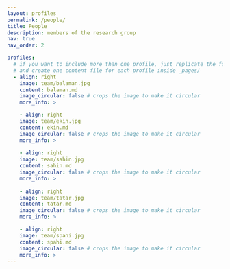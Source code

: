 ```yaml
---
layout: profiles
permalink: /people/
title: People
description: members of the research group
nav: true
nav_order: 2

profiles:
  # if you want to include more than one profile, just replicate the following block
  # and create one content file for each profile inside _pages/
  - align: right
    image: team/balaman.jpg
    content: balaman.md
    image_circular: false # crops the image to make it circular
    more_info: >

    - align: right
    image: team/ekin.jpg
    content: ekin.md
    image_circular: false # crops the image to make it circular
    more_info: >
    
    - align: right
    image: team/sahin.jpg
    content: sahin.md
    image_circular: false # crops the image to make it circular
    more_info: >
    
    - align: right
    image: team/tatar.jpg
    content: tatar.md
    image_circular: false # crops the image to make it circular
    more_info: >

    - align: right
    image: team/spahi.jpg
    content: spahi.md
    image_circular: false # crops the image to make it circular
    more_info: >
---
```


